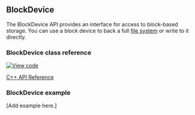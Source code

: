 ## BlockDevice

The BlockDevice API provides an interface for access to block-based storage. You can use a block device to back a full <a href="https://os.mbed.com/docs/v5.7/reference/contributing-storage.html#contributing-filesystem" target="_blank">file system</a> or write to it directly.

### BlockDevice class reference

[![View code](https://www.mbed.com/embed/?type=library)](https://os.mbed.com/docs/v5.7/mbed-os-api-doxy/class_block_device.html)

<a href="https://github.com/ARMmbed/mbed-os/blob/master/features/filesystem/bd/BlockDevice.h" target="_blank">C++ API Reference</a>

### BlockDevice example

[Add example here.]

